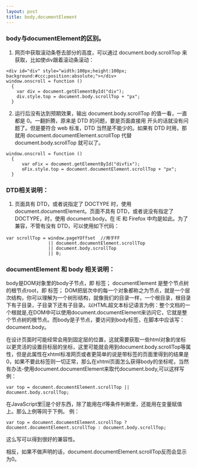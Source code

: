 ```yaml
---
layout: post
title: body,documentElement
---
```


### body与documentElement的区别。

1. 网页中获取滚动条卷去部分的高度，可以通过 document.body.scrollTop 来获取，比如使div跟着滚动条滚动：

```
<div id="div" style="width:100px;height:100px;
background:#ccc;position:absolute;"></div>
window.onscroll = function ()
  {
    var div = document.getElementById("div");
    div.style.top = document.body.scrollTop + "px";
  }
```

2. 运行后没有达到预期效果，输出 document.body.scrollTop 的值一看，一直都是 0。一翻折腾，原来是 DTD 的问题，要是页面直接用 <html> 开头的话就没有问题了。但是要符合 web 标准，DTD 当然是不能少的。如果有 DTD 时用，那就用 document.documentElement.scrollTop 代替 document.body.scrollTop 就可以了。

```
window.onscroll = function ()
  {
      var oFix = document.getElementById("divfix");
      oFix.style.top = document.documentElement.scrollTop + "px";
  }
```

### DTD相关说明：

1. 页面具有 DTD，或者说指定了 DOCTYPE 时，使用 document.documentElement。页面不具有 DTD，或者说没有指定了 DOCTYPE，时，使用 document.body。在 IE 和 Firefox 中均是如此。为了兼容，不管有没有 DTD，可以使用如下代码：

```
var scrollTop = window.pageYOffset  //用于FF
                || document.documentElement.scrollTop  
                || document.body.scrollTop  
                || 0;
```
### documentElement 和 body 相关说明：

body是DOM对象里的body子节点，即 <body> 标签；
documentElement 是整个节点树的根节点root，即<html> 标签；
DOM把层次中的每一个对象都称之为节点，就是一个层次结构，你可以理解为一个树形结构，就像我们的目录一样，一个根目录，根目录下有子目录，子目录下还有子目录。以HTML超文本标记语言为例：整个文档的一个根就是,在DOM中可以使用document.documentElement来访问它，它就是整个节点树的根节点。而body是子节点，要访问到body标签，在脚本中应该写：document.body。

在设计页面时可能经常会用到固定层的位置，这就需要获取一些html对象的坐标以更灵活的设置目标层的坐标，这里可能就会用到document.body.scrollTop等属性，但是此属性在xhtml标准网页或者更简单的说是带<!DOCTYPE ..>标签的页面里得到的结果是0，如果不要此标签则一切正常，那么在xhtml页面怎么获得body的坐标呢，当然有办法-使用document.documentElement来取代document.body,可以这样写
例：

```
var top = document.documentElement.scrollTop ||
document.body.scrollTop;
```

在JavaScript里||是个好东西，除了能用在if等条件判断里，还能用在变量赋值上。那么上例等同于下例。
例：

```
var top = document.documentElement.scrollTop ?
document.documentElement.scrollTop : document.body.scrollTop;
```
这么写可以得到很好的兼容性。

相反，如果不做声明的话，document.documentElement.scrollTop反而会显示为0。
